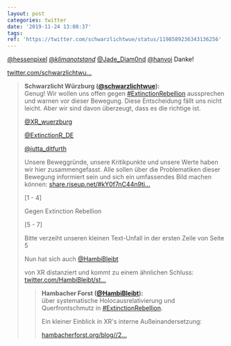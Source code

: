 ```yaml
---
layout: post
categories: twitter
date: '2019-11-24 13:08:37'
tags: 
ref: 'https://twitter.com/schwarzlichtwue/status/1198589236343136256'
---
```

[@hessenpixel](https://twitter.com/hessenpixel) [@_klimanotstand_](https://twitter.com/_klimanotstand_) [@Jade_Diam0nd](https://twitter.com/Jade_Diam0nd) [@hanvoi](https://twitter.com/hanvoi) Danke!

[twitter.com/schwarzlichtwu…](https://twitter.com/schwarzlichtwue/status/1198237046843858949?s=19)
> <b>Schwarzlicht Würzburg ([@schwarzlichtwue](https://twitter.com/schwarzlichtwue)):</b>  
>Genug! Wir wollen uns offen gegen [#ExtinctionRebellion](/t/extinctionrebellion) aussprechen und warnen vor dieser Bewegung. Diese Entscheidung fällt uns nicht leicht. Aber wir sind davon überzeugt, dass es die richtige ist.  
>  
>  
>  
>[@XR_wuerzburg](https://twitter.com/XR_wuerzburg)  
>  
>[@ExtinctionR_DE](https://twitter.com/ExtinctionR_DE)  
>  
>[@jutta_ditfurth](https://twitter.com/jutta_ditfurth)  
>  
>Unsere Beweggründe, unsere Kritikpunkte und unsere Werte haben wir hier zusammengefasst. Alle sollen über die Problematiken dieser Bewegung informiert sein und sich ein umfassendes Bild machen können: [share.riseup.net/#kY0f7nC44n9ti…](https://share.riseup.net/#kY0f7nC44n9tip_SEJ5mVg)  
>  
>[1 - 4]  
>  
>  
>  
>Gegen Extinction Rebellion   
>  
>[5 - 7]   
>  
>Bitte verzeiht unseren kleinen Text-Unfall in der ersten Zeile von Seite 5  
>  
>Nun hat sich auch [@HambiBleibt](https://twitter.com/HambiBleibt)  
>  
>von XR distanziert und kommt zu einem ähnlichen Schluss: [twitter.com/HambiBleibt/st…](https://twitter.com/HambiBleibt/status/1198579091831709701?s=19)  
>> <b>Hambacher Forst ([@HambiBleibt](https://twitter.com/HambiBleibt)):</b>    
>>über systematische Holocausrelativierung und Querfrontschmutz  in [#ExtinctionRebellion](/t/extinctionrebellion).     
>>    
>>    
>>    
>>Ein kleiner Einblick in XR's interne Außeinandersetzung:    
>>    
>>[hambacherforst.org/blog//2…](https://hambacherforst.org/blog//24/xr-systematische-holocausrelativierung-und-der-querfrontschmutz/)    
>  
>  

